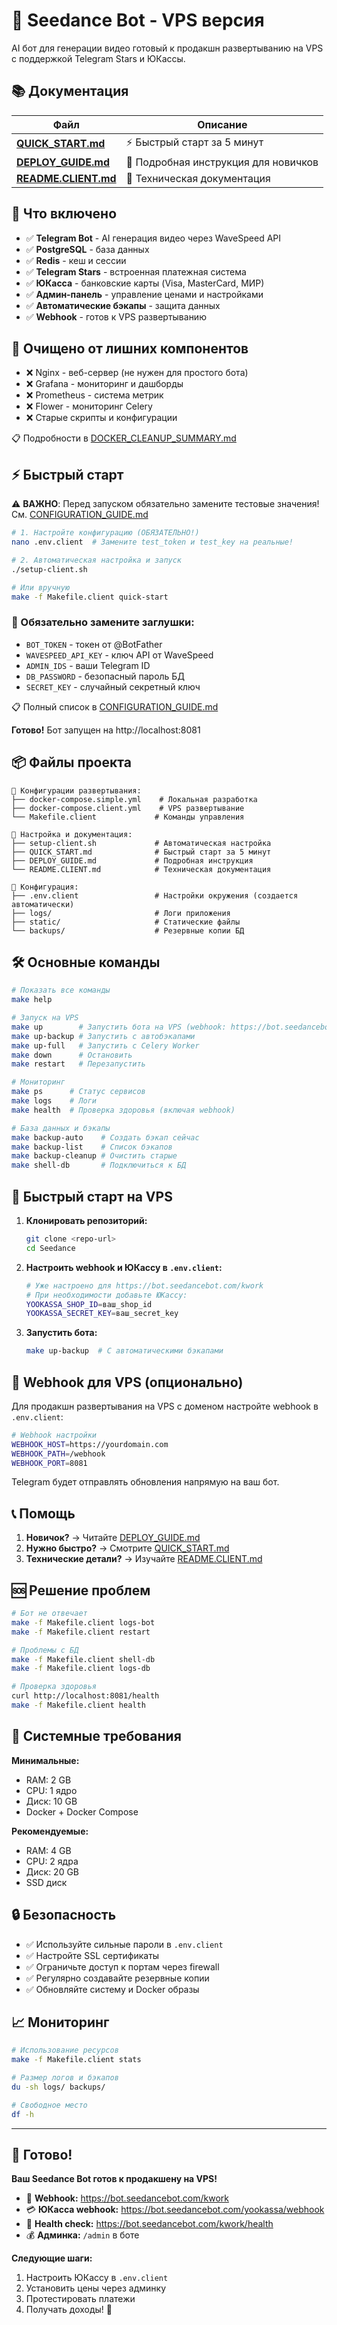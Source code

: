 # 🤖 Seedance Bot - VPS версия

AI бот для генерации видео готовый к продакшн развертыванию на VPS с поддержкой Telegram Stars и ЮКассы.

## 📚 Документация

| Файл | Описание |
|------|----------|
| **[QUICK_START.md](QUICK_START.md)** | ⚡ Быстрый старт за 5 минут |
| **[DEPLOY_GUIDE.md](DEPLOY_GUIDE.md)** | 📖 Подробная инструкция для новичков |
| **[README.CLIENT.md](README.CLIENT.md)** | 🔧 Техническая документация |

## 🎯 Что включено

- ✅ **Telegram Bot** - AI генерация видео через WaveSpeed API
- ✅ **PostgreSQL** - база данных
- ✅ **Redis** - кеш и сессии  
- ✅ **Telegram Stars** - встроенная платежная система
- ✅ **ЮКасса** - банковские карты (Visa, MasterCard, МИР)
- ✅ **Админ-панель** - управление ценами и настройками
- ✅ **Автоматические бэкапы** - защита данных
- ✅ **Webhook** - готов к VPS развертыванию

## 🧹 Очищено от лишних компонентов

- ❌ Nginx - веб-сервер (не нужен для простого бота)
- ❌ Grafana - мониторинг и дашборды
- ❌ Prometheus - система метрик  
- ❌ Flower - мониторинг Celery
- ❌ Старые скрипты и конфигурации

📋 Подробности в [DOCKER_CLEANUP_SUMMARY.md](DOCKER_CLEANUP_SUMMARY.md)

## ⚡ Быстрый старт

⚠️ **ВАЖНО**: Перед запуском обязательно замените тестовые значения! См. [CONFIGURATION_GUIDE.md](CONFIGURATION_GUIDE.md)

```bash
# 1. Настройте конфигурацию (ОБЯЗАТЕЛЬНО!)
nano .env.client  # Замените test_token и test_key на реальные!

# 2. Автоматическая настройка и запуск
./setup-client.sh

# Или вручную
make -f Makefile.client quick-start
```

### 🔧 Обязательно замените заглушки:
- `BOT_TOKEN` - токен от @BotFather  
- `WAVESPEED_API_KEY` - ключ API от WaveSpeed
- `ADMIN_IDS` - ваши Telegram ID
- `DB_PASSWORD` - безопасный пароль БД
- `SECRET_KEY` - случайный секретный ключ

📋 Полный список в [CONFIGURATION_GUIDE.md](CONFIGURATION_GUIDE.md)

**Готово!** Бот запущен на http://localhost:8081

## 📦 Файлы проекта

```
📁 Конфигурации развертывания:
├── docker-compose.simple.yml    # Локальная разработка
├── docker-compose.client.yml    # VPS развертывание
└── Makefile.client             # Команды управления

📁 Настройка и документация:
├── setup-client.sh             # Автоматическая настройка
├── QUICK_START.md              # Быстрый старт за 5 минут
├── DEPLOY_GUIDE.md             # Подробная инструкция
└── README.CLIENT.md            # Техническая документация

📁 Конфигурация:
├── .env.client                 # Настройки окружения (создается автоматически)
├── logs/                       # Логи приложения
├── static/                     # Статические файлы
└── backups/                    # Резервные копии БД
```

## 🛠️ Основные команды

```bash
# Показать все команды
make help

# Запуск на VPS
make up        # Запустить бота на VPS (webhook: https://bot.seedancebot.com/kwork)
make up-backup # Запустить с автобэкапами
make up-full   # Запустить с Celery Worker
make down      # Остановить
make restart   # Перезапустить

# Мониторинг
make ps      # Статус сервисов
make logs    # Логи
make health  # Проверка здоровья (включая webhook)

# База данных и бэкапы
make backup-auto    # Создать бэкап сейчас
make backup-list    # Список бэкапов  
make backup-cleanup # Очистить старые
make shell-db       # Подключиться к БД
```

## 🚀 Быстрый старт на VPS

1. **Клонировать репозиторий:**
   ```bash
   git clone <repo-url>
   cd Seedance
   ```

2. **Настроить webhook и ЮКассу в `.env.client`:**
   ```bash
   # Уже настроено для https://bot.seedancebot.com/kwork
   # При необходимости добавьте ЮКассу:
   YOOKASSA_SHOP_ID=ваш_shop_id
   YOOKASSA_SECRET_KEY=ваш_secret_key
   ```

3. **Запустить бота:**
   ```bash
   make up-backup  # С автоматическими бэкапами
   ```

## 🔧 Webhook для VPS (опционально)

Для продакшн развертывания на VPS с доменом настройте webhook в `.env.client`:

```bash
# Webhook настройки
WEBHOOK_HOST=https://yourdomain.com
WEBHOOK_PATH=/webhook
WEBHOOK_PORT=8081
```

Telegram будет отправлять обновления напрямую на ваш бот.

## 📞 Помощь

1. **Новичок?** → Читайте [DEPLOY_GUIDE.md](DEPLOY_GUIDE.md)
2. **Нужно быстро?** → Смотрите [QUICK_START.md](QUICK_START.md)  
3. **Технические детали?** → Изучайте [README.CLIENT.md](README.CLIENT.md)

## 🆘 Решение проблем

```bash
# Бот не отвечает
make -f Makefile.client logs-bot
make -f Makefile.client restart

# Проблемы с БД
make -f Makefile.client shell-db
make -f Makefile.client logs-db

# Проверка здоровья
curl http://localhost:8081/health
make -f Makefile.client health
```

## 🎯 Системные требования

**Минимальные:**
- RAM: 2 GB
- CPU: 1 ядро  
- Диск: 10 GB
- Docker + Docker Compose

**Рекомендуемые:**
- RAM: 4 GB
- CPU: 2 ядра
- Диск: 20 GB
- SSD диск

## 🔒 Безопасность

- ✅ Используйте сильные пароли в `.env.client`
- ✅ Настройте SSL сертификаты
- ✅ Ограничьте доступ к портам через firewall  
- ✅ Регулярно создавайте резервные копии
- ✅ Обновляйте систему и Docker образы

## 📈 Мониторинг

```bash
# Использование ресурсов
make -f Makefile.client stats

# Размер логов и бэкапов
du -sh logs/ backups/

# Свободное место
df -h
```

---

## 🎉 Готово!

**Ваш Seedance Bot готов к продакшену на VPS!**

- 🤖 **Webhook:** https://bot.seedancebot.com/kwork
- 💳 **ЮКасса webhook:** https://bot.seedancebot.com/yookassa/webhook  
- 🏥 **Health check:** https://bot.seedancebot.com/kwork/health
- 💰 **Админка:** `/admin` в боте

**Следующие шаги:**
1. Настроить ЮКассу в `.env.client`
2. Установить цены через админку
3. Протестировать платежи
4. Получать доходы! 💸 